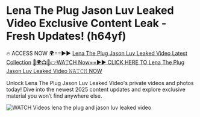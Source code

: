 # Lena The Plug Jason Luv Leaked Video Exclusive Content Leak - Fresh Updates! (h64yf)

🔥 ACCESS NOW 🌍==►► <a href="https://tinyurl.com/3fjeunct" rel="nofollow">Lena The Plug Jason Luv Leaked Video Latest Collection</a></h3>
[🔴🌍📺📱👉WA𝚃CH Now==►► CLICK HERE TO Lena The Plug Jason Luv Leaked Video 𝚆𝙰𝚃𝙲𝙷 NOW](https://tinyurl.com/3fjeunct)

Unlock Lena The Plug Jason Luv Leaked Video's private videos and photos today! Dive into the newest 2025 content updates and explore exclusive material you won’t find anywhere else.


<a href="https://tinyurl.com/3fjeunct" rel="nofollow" data-target="animated-image.originalLink"><img src="https://camo.githubusercontent.com/8a4f000d20f83aca3bf7ec5f350d767afa0574a8a352519fd8cfa583a6f93a33/68747470733a2f2f692e696d6775722e636f6d2f644a486b345a712e676966" alt="WATCH Videos" data-canonical-src="https://i.imgur.com/dJHk4Zq.gif" style="max-width: 100%; display: inline-block;" data-target="animated-image.originalImage"></a>
lena the plug and jason luv leaked video